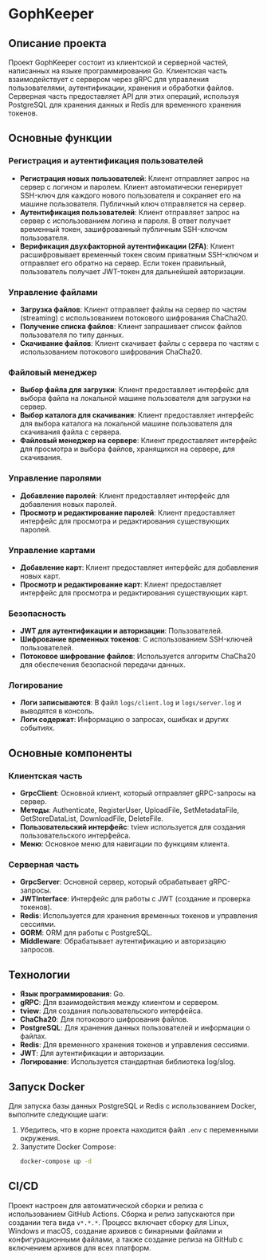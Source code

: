 # GophKeeper

## Описание проекта

Проект GophKeeper состоит из клиентской и серверной частей, написанных на языке программирования Go. Клиентская часть взаимодействует с сервером через gRPC для управления пользователями, аутентификации, хранения и обработки файлов. Серверная часть предоставляет API для этих операций, используя PostgreSQL для хранения данных и Redis для временного хранения токенов.

## Основные функции

### Регистрация и аутентификация пользователей
- **Регистрация новых пользователей**: Клиент отправляет запрос на сервер с логином и паролем. Клиент автоматически генерирует SSH-ключ для каждого нового пользователя и сохраняет его на машине пользователя. Публичный ключ отправляется на сервер.
- **Аутентификация пользователей**: Клиент отправляет запрос на сервер с использованием логина и пароля. В ответ получает временный токен, зашифрованный публичным SSH-ключом пользователя.
- **Верификация двухфакторной аутентификации (2FA)**: Клиент расшифровывает временный токен своим приватным SSH-ключом и отправляет его обратно на сервер. Если токен правильный, пользователь получает JWT-токен для дальнейшей авторизации.

### Управление файлами
- **Загрузка файлов**: Клиент отправляет файлы на сервер по частям (streaming) с использованием потокового шифрования ChaCha20.
- **Получение списка файлов**: Клиент запрашивает список файлов пользователя по типу данных.
- **Скачивание файлов**: Клиент скачивает файлы с сервера по частям с использованием потокового шифрования ChaCha20.

### Файловый менеджер
- **Выбор файла для загрузки**: Клиент предоставляет интерфейс для выбора файла на локальной машине пользователя для загрузки на сервер.
- **Выбор каталога для скачивания**: Клиент предоставляет интерфейс для выбора каталога на локальной машине пользователя для скачивания файла с сервера.
- **Файловый менеджер на сервере**: Клиент предоставляет интерфейс для просмотра и выбора файлов, хранящихся на сервере, для скачивания.

### Управление паролями
- **Добавление паролей**: Клиент предоставляет интерфейс для добавления новых паролей.
- **Просмотр и редактирование паролей**: Клиент предоставляет интерфейс для просмотра и редактирования существующих паролей.

### Управление картами
- **Добавление карт**: Клиент предоставляет интерфейс для добавления новых карт.
- **Просмотр и редактирование карт**: Клиент предоставляет интерфейс для просмотра и редактирования существующих карт.

### Безопасность
- **JWT для аутентификации и авторизации**: Пользователей.
- **Шифрование временных токенов**: С использованием SSH-ключей пользователей.
- **Потоковое шифрование файлов**: Используется алгоритм ChaCha20 для обеспечения безопасной передачи данных.

### Логирование
- **Логи записываются**: В файл `logs/client.log` и `logs/server.log` и выводятся в консоль.
- **Логи содержат**: Информацию о запросах, ошибках и других событиях.

## Основные компоненты

### Клиентская часть
- **GrpcClient**: Основной клиент, который отправляет gRPC-запросы на сервер.
- **Методы**: Authenticate, RegisterUser, UploadFile, SetMetadataFile, GetStoreDataList, DownloadFile, DeleteFile.
- **Пользовательский интерфейс**: tview используется для создания пользовательского интерфейса.
- **Меню**: Основное меню для навигации по функциям клиента.

### Серверная часть
- **GrpcServer**: Основной сервер, который обрабатывает gRPC-запросы.
- **JWTInterface**: Интерфейс для работы с JWT (создание и проверка токенов).
- **Redis**: Используется для хранения временных токенов и управления сессиями.
- **GORM**: ORM для работы с PostgreSQL.
- **Middleware**: Обрабатывает аутентификацию и авторизацию запросов.

## Технологии
- **Язык программирования**: Go.
- **gRPC**: Для взаимодействия между клиентом и сервером.
- **tview**: Для создания пользовательского интерфейса.
- **ChaCha20**: Для потокового шифрования файлов.
- **PostgreSQL**: Для хранения данных пользователей и информации о файлах.
- **Redis**: Для временного хранения токенов и управления сессиями.
- **JWT**: Для аутентификации и авторизации.
- **Логирование**: Используется стандартная библиотека log/slog.

## Запуск Docker

Для запуска базы данных PostgreSQL и Redis с использованием Docker, выполните следующие шаги:

1. Убедитесь, что в корне проекта находится файл `.env` с переменными окружения.
2. Запустите Docker Compose:
    ```bash
    docker-compose up -d
    ```

## CI/CD

Проект настроен для автоматической сборки и релиза с использованием GitHub Actions. Сборка и релиз запускаются при создании тега вида `v*.*.*`. Процесс включает сборку для Linux, Windows и macOS, создание архивов с бинарными файлами и конфигурационными файлами, а также создание релиза на GitHub с включением архивов для всех платформ.
